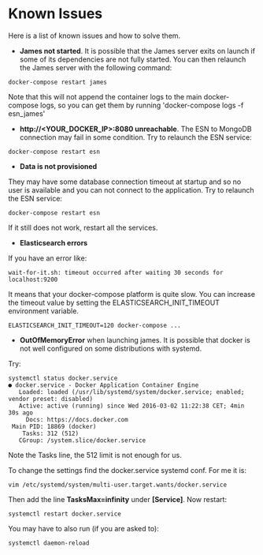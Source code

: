 # Known Issues

Here is a list of known issues and how to solve them.

- **James not started**. It is possible that the James server exits on launch if some of its dependencies are not fully started. You can then relaunch the James server with the following command:

```
docker-compose restart james
```

Note that this will not append the container logs to the main docker-compose logs, so you can get them by running 'docker-compose logs -f esn_james'

- **http://<YOUR_DOCKER_IP>:8080 unreachable**. The ESN to MongoDB connection may fail in some condition. Try to relaunch the ESN service:

```
docker-compose restart esn
```

- **Data is not provisioned**

They may have some database connection timeout at startup and so no user is available and you can not connect to the application.
Try to relaunch the ESN service:

```
docker-compose restart esn
```

If it still does not work, restart all the services.

- **Elasticsearch errors**

If you have an error like:

```
wait-for-it.sh: timeout occurred after waiting 30 seconds for localhost:9200
```

It means that your docker-compose platform is quite slow. You can increase the timeout value by setting the ELASTICSEARCH_INIT_TIMEOUT environment variable.

```
ELASTICSEARCH_INIT_TIMEOUT=120 docker-compose ...
```

- **OutOfMemoryError** when launching james. It is possible that docker is not well configured on some distributions with systemd.

Try:

```
systemctl status docker.service
● docker.service - Docker Application Container Engine
   Loaded: loaded (/usr/lib/systemd/system/docker.service; enabled; vendor preset: disabled)
   Active: active (running) since Wed 2016-03-02 11:22:38 CET; 4min 30s ago
     Docs: https://docs.docker.com
 Main PID: 18869 (docker)
    Tasks: 312 (512)
   CGroup: /system.slice/docker.service
```

Note the Tasks line, the 512 limit is not enough for us.

To change the settings find the docker.service systemd conf. For me it is:

```
vim /etc/systemd/system/multi-user.target.wants/docker.service
```

Then add the line **TasksMax=infinity** under **[Service]**.
Now restart:

```
systemctl restart docker.service
```

You may have to also run (if you are asked to):

```
systemctl daemon-reload
```